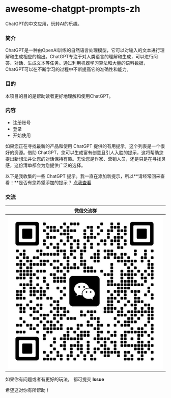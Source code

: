 <p align="center"><h1>awesome-chatgpt-prompts-zh</h1></p>
ChatGPT的中文应用，玩转AI的乐趣。

### 简介
ChatGPT是一种由OpenAI训练的自然语言处理模型，它可以对输入的文本进行理解和生成相应的输出。ChatGPT专注于对人类语言的理解和生成，可以进行问答、对话、生成文本等任务。通过利用机器学习算法和大量的语料数据，ChatGPT可以在不断学习的过程中不断提高它的准确性和能力。

### 目的
本项目的目的是帮助读者更好地理解和使用ChatGPT。

### 内容
* 注册账号
* 登录
* 开始使用


如果您正在寻找最新的产品和使用 ChatGPT 提供的有用提示，这个列表是一个很好的资源。借助 ChatGPT，您可以生成富有创意且引人入胜的提示，这将帮助您提出新想法并让您的对话保持有趣。无论您是作家、营销人员，还是只是在寻找灵感，这份清单都会为您提供广泛的选择。 

以下是我收集的一些 ChatGPT 提示。我一直在添加新提示，所以**请经常回来查看！**是否有您希望添加的提示？
[点我查看](prompts.md)

### 交流
|微信交流群|
|----------|
|![微信群](img/wechat_group.png)|

如果你有问题或者有更好的玩法， 都可提交 **Issue** 

希望这对你有所帮助！
